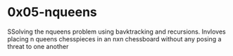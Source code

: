# 0x05-nqueens

SSolving the nqueens problem using bavktracking and recursions.
Invloves placing n queens chesspieces in an nxn chessboard without any posing a threat to one another
